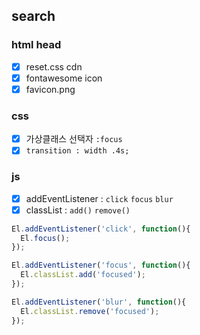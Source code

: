 ## search

### html head
- [X] reset.css cdn
- [X] fontawesome icon
- [X] favicon.png

### css
- [X] 가상클래스 선택자 `:focus`
- [X] `transition : width .4s;`

### js
- [X] addEventListener : `click` `focus` `blur`
- [X] classList : `add()` `remove()` 
```javascript
El.addEventListener('click', function(){
  El.focus(); 
});
```

```javascript
El.addEventListener('focus', function(){
  El.classList.add('focused');
});
```

```javascript
El.addEventListener('blur', function(){
  El.classList.remove('focused');
});
```